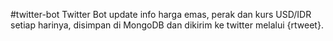#twitter-bot
Twitter Bot update info harga emas, perak dan kurs USD/IDR setiap harinya, disimpan di MongoDB dan dikirim ke twitter melalui {rtweet}.
